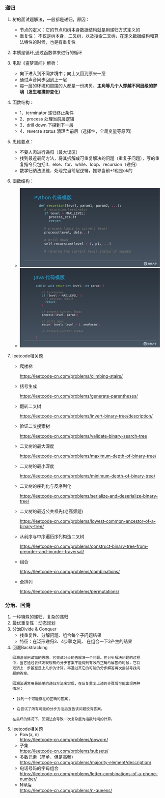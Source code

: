 ### 递归

1. 树的面试题解法，一般都是递归，原因：
   - 节点的定义：它的节点和树本身数据结构就是用递归方式定义的  
   - 重复性：  不仅是树本身，二叉树，以及搜索二叉树，在定义数据结构和算法特性的时候，也是有重复性
1. 本质是循环,通过函数体来进行的循环
1. 电影《盗梦空间》解析：
    - 向下进入到不同梦境中；向上又回到原来一层
    - 通过声音同步回到上一层
    - 每一层的环境和周围的人都是一份拷贝、**主角等几个人穿越不同层级的梦境（发生和携带变化）**
1. 函数结构：
    - 1、terminator 递归终止条件
    - 2、process 处理当前层逻辑
    - 3、drill down 下探到下一层
    - 4、reverse status 清理当前层（选择性，全局变量等原因）
1. 思维要点：
    - 不要人肉进行递归（最大误区）
    - 找到最近最简方法，将其拆解成可重复解决的问题（重复子问题），写的重复指令只包括if、else、for、while、loop、recursion（递归）
    - 数学归纳法思维，处理完当前层逻辑，推导当前+1也是ok的

1. 函数结构：
    - ![Xnip2020-08-12_17-51-04](./src/Xnip2020-08-12_17-51-04.jpg)
    - ![Xnip2020-08-12_17-51-04](./src/java.jpg)

1. leetcode相关题

   - 爬楼梯  

     <https://leetcode-cn.com/problems/climbing-stairs/>

   - 括号生成  

     <https://leetcode-cn.com/problems/generate-parentheses/>

   - 翻转二叉树   

     <https://leetcode-cn.com/problems/invert-binary-tree/description/>

   - 验证二叉搜索树   

     <https://leetcode-cn.com/problems/validate-binary-search-tree>

   - 二叉树的最大深度   

     <https://leetcode-cn.com/problems/maximum-depth-of-binary-tree/>

   - 二叉树的最小深度   

     <https://leetcode-cn.com/problems/minimum-depth-of-binary-tree/>

   - 二叉树的序列化与反序列化   

     <https://leetcode-cn.com/problems/serialize-and-deserialize-binary-tree/>

   - 二叉树的最近公共祖先(老高频题)   

     <https://leetcode-cn.com/problems/lowest-common-ancestor-of-a-binary-tree/>

   - 从前序与中序遍历序列构造二叉树   

     <https://leetcode-cn.com/problems/construct-binary-tree-from-preorder-and-inorder-traversal/>

   - 组合   

     <https://leetcode-cn.com/problems/combinations/>

   - 全排列   

     <https://leetcode-cn.com/problems/permutations/>

### 分治、回溯

1. 一种特殊的递归、复杂的递归
1. 最优重复性：动态规划
1. 分治Divide & Conquer
   - 找重复性、分解问题、组合每个子问题结果
   - 特征：在泛形递归3、4步骤之间， 在组合一下3产生的结果
1. 回溯Backtracking
    ```
    回溯法采用试错的思想，它尝试分步的去解决一个问题。在分步解决问题的过程
    中，当它通过尝试发现现有的分步答案不能得到有效的正确的解答的时候，它将
    取消上一步甚至是上几步的计算，再通过其它的可能的分步解答再次尝试寻找问
    题的答案。
    
    回溯法通常用最简单的递归方法来实现，在反复重复上述的步骤后可能出现两种
    情况：
    
    • 找到一个可能存在的正确的答案；
    
    • 在尝试了所有可能的分步方法后宣告该问题没有答案。
    
    在最坏的情况下，回溯法会导致一次复杂度为指数时间的计算。
    ```
2. leetcode相关题
    - Pow(x, n)  
    <https://leetcode-cn.com/problems/powx-n/>
    - 子集  
    <https://leetcode-cn.com/problems/subsets/>
    - 多数元素（简单、但是高频）  
    <https://leetcode-cn.com/problems/majority-element/description/>
    - 电话号码的字母组合  
    <https://leetcode-cn.com/problems/letter-combinations-of-a-phone-number/>
    - N皇后  
    <https://leetcode-cn.com/problems/n-queens/>
